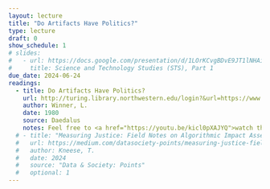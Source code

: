 ```yaml
---
layout: lecture
title: "Do Artifacts Have Politics?"
type: lecture
draft: 0
show_schedule: 1
# slides:
#   - url: https://docs.google.com/presentation/d/1LOrKCvgBDvE9JT1lNHAiy2ePcXXPUWG3x9ahiqCmfbY/edit?usp=sharing
#     title: Science and Technology Studies (STS), Part 1
due_date: 2024-06-24
readings:
  - title: Do Artifacts Have Politics?
    url: http://turing.library.northwestern.edu/login?&url=https://www.jstor.org/stable/pdf/20024652
    author: Winner, L.
    date: 1980
    source: Daedalus
    notes: Feel free to <a href="https://youtu.be/kicl0pXAJYQ">watch this video</a> as a primer (but not substitute!) to the article
  # - title: "Measuring Justice: Field Notes on Algorithmic Impact Assessments"
  #   url: https://medium.com/datasociety-points/measuring-justice-field-notes-on-algorithmic-impact-assessments-c6cfeccc668d
  #   author: Kneese, T.
  #   date: 2024
  #   source: "Data & Society: Points"
  #   optional: 1
---
```


